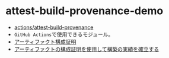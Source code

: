 # attest-build-provenance-demo
-  [actions/attest-build-provenance](https://github.com/actions/attest-build-provenance)
  - `GitHub Actions`で使用できるモジュール。
- [アーティファクト構成証明](https://docs.github.com/ja/actions/concepts/security/artifact-attestations)
- [アーティファクトの構成証明を使用して構築の実績を確立する](https://docs.github.com/ja/actions/how-tos/security-for-github-actions/using-artifact-attestations/using-artifact-attestations-to-establish-provenance-for-builds)
